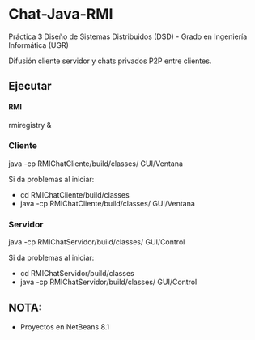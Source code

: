 # Chat-Java-RMI
Práctica 3 Diseño de Sistemas Distribuidos (DSD) - Grado en Ingeniería Informática (UGR)

Difusión cliente servidor y chats privados P2P entre clientes.  


## Ejecutar

#### RMI  
rmiregistry & 

### Cliente   
java -cp RMIChatCliente/build/classes/ GUI/Ventana  
  
Si da problemas al iniciar: 
* cd RMIChatCliente/build/classes 
* java -cp RMIChatCliente/build/classes/ GUI/Ventana 

### Servidor    
java -cp RMIChatServidor/build/classes/ GUI/Control 
  
Si da problemas al iniciar: 
* cd RMIChatServidor/build/classes 
* java -cp RMIChatServidor/build/classes/ GUI/Control 

## NOTA: 

* Proyectos en NetBeans 8.1
